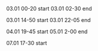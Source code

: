 03.01 00-20 start
03.01 02-30 end

03.01 14-50 start
03.01 22-05 end

04.01 19-45 start
05.01 2-00 end

07.01 17-30 start